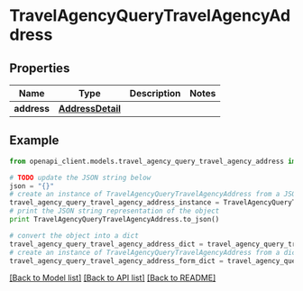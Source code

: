 # TravelAgencyQueryTravelAgencyAddress


## Properties
Name | Type | Description | Notes
------------ | ------------- | ------------- | -------------
**address** | [**AddressDetail**](AddressDetail.md) |  | 

## Example

```python
from openapi_client.models.travel_agency_query_travel_agency_address import TravelAgencyQueryTravelAgencyAddress

# TODO update the JSON string below
json = "{}"
# create an instance of TravelAgencyQueryTravelAgencyAddress from a JSON string
travel_agency_query_travel_agency_address_instance = TravelAgencyQueryTravelAgencyAddress.from_json(json)
# print the JSON string representation of the object
print TravelAgencyQueryTravelAgencyAddress.to_json()

# convert the object into a dict
travel_agency_query_travel_agency_address_dict = travel_agency_query_travel_agency_address_instance.to_dict()
# create an instance of TravelAgencyQueryTravelAgencyAddress from a dict
travel_agency_query_travel_agency_address_form_dict = travel_agency_query_travel_agency_address.from_dict(travel_agency_query_travel_agency_address_dict)
```
[[Back to Model list]](../README.md#documentation-for-models) [[Back to API list]](../README.md#documentation-for-api-endpoints) [[Back to README]](../README.md)


